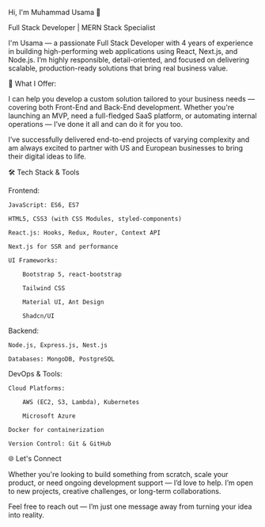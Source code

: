 Hi, I'm Muhammad Usama 👋

Full Stack Developer | MERN Stack Specialist

I'm Usama — a passionate Full Stack Developer with 4 years of experience in building high-performing web applications using React, Next.js, and Node.js. I’m highly responsible, detail-oriented, and focused on delivering scalable, production-ready solutions that bring real business value.

💼 What I Offer:

I can help you develop a custom solution tailored to your business needs — covering both Front-End and Back-End development. Whether you're launching an MVP, need a full-fledged SaaS platform, or automating internal operations — I’ve done it all and can do it for you too.

I’ve successfully delivered end-to-end projects of varying complexity and am always excited to partner with US and European businesses to bring their digital ideas to life.

🛠️ Tech Stack & Tools

Frontend:

    JavaScript: ES6, ES7

    HTML5, CSS3 (with CSS Modules, styled-components)

    React.js: Hooks, Redux, Router, Context API

    Next.js for SSR and performance

    UI Frameworks:

        Bootstrap 5, react-bootstrap

        Tailwind CSS

        Material UI, Ant Design

        Shadcn/UI

Backend:

    Node.js, Express.js, Nest.js

    Databases: MongoDB, PostgreSQL

DevOps & Tools:

    Cloud Platforms:

        AWS (EC2, S3, Lambda), Kubernetes

        Microsoft Azure

    Docker for containerization

    Version Control: Git & GitHub

🌐 Let's Connect

Whether you're looking to build something from scratch, scale your product, or need ongoing development support — I’d love to help. I’m open to new projects, creative challenges, or long-term collaborations.

Feel free to reach out — I’m just one message away from turning your idea into reality.

